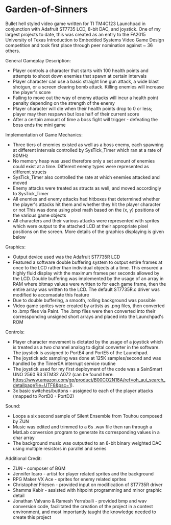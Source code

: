 # Garden-of-Sinners
Bullet hell styled video game written for TI TM4C123 Launchpad in conjunction with Adafruit ST7735 LCD, 8-bit DAC, and joystick. One of my 
largest projects to date, this was created as an entry to the FA2015 University of Texas Introduction to Embedded Systems Video Game Design competition 
and took first place through peer nomination against ~ 36 others.  

General Gameplay Description:  
- Player controls a character that starts with 100 health points and attempts to shoot down enemies that spawn at certain intervals
-	Player character can use a basic straight line gun attack, a wide blast shotgun, or a screen clearing bomb attack. Killing enemies will increase the player's score
- Failing to move out the way of enemy attacks will incur a health point penalty depending on the strength of the enemy
- Player character will die when their health points drop to 0 or less; player may then respawn but lose half of their current score
- After a certain amount of time a boss fight will trigger - defeating the boss ends the mini game
  
Implementation of Game Mechanics:  
- Three tiers of enemies existed as well as a boss enemy, each spawning at different intervals controlled by SysTick_Timer which ran at a rate of 80MHz  
- No memory heap was used therefore only a set amount of enemies could exist at a time. Different enemy types were represented as different structs  
- SysTick_Timer also controlled the rate at which enemies attacked and moved
- Enemy attacks were treated as structs as well, and moved accordingly to SysTick_Timer
- All enemies and enemy attacks had hitboxes that determined whether the player's attacks hit them and whether they hit the player character or not 
This was done using pixel math based on the (x, y) positions of the various game objects  
- All characters and their various attacks were represented with sprites which were output to the attached LCD at their appropriate pixel 
positions on the screen. More details of the graphics displaying is given below  

  
Graphics:  
- Output device used was the Adafruit ST7735R LCD
- Featured a software double buffering system to output entire frames at once to the LCD rather than individual objects at a time. This ensured 
a highly fluid display with the maximum frames per seconds allowed by the LCD. Double buffering was implemented by the usage of an array in RAM where 
bitmap values were written to for each game frame, then the entire array was written to the LCD. The default ST7735R.c driver was modified to 
accomadate this feature  
- Due to double buffering, a smooth, rolling background was possible  
- Video game sprites were created by artists as .png files, then converted to .bmp files via Paint. The .bmp files were then converted into
their corressponding unsigned short arrays and placed into the Launchpad's ROM  
  
	
Controls:  
- Player character movement is dictated by the usage of a joystick which is treated as a two channel analog to digital converter in the software. 
The joystick is assigned to PortE4 and PortE5 of the Launchpad.
- The joystick adc sampling was done at 125K samples/second and was handled by the Timer0A interrupt service routine 
- The joystick used for my first deployment of the code was a SainSmart UNO 2560 R3 STM32 A072 (can be found here: https://www.amazon.com/gp/product/B00CO2N18A/ref=oh_aui_search_detailpage?ie=UTF8&psc=1).
- 3x basic switches/buttons - assigned to each of the player attacks (mapped to PortD0 - PortD2)
  
Sound:  
- Loops a six second sample of Silent Ensemble from Touhou composed by ZUN
- Music was edited and trimmed to a 6s .wav file then ran through a MatLab conversion program to generate its corresponding values in a char array
- The background music was outputted to an 8-bit binary weighted DAC using multiple resistors in parallel and series  
  
Additional Credit:  
- ZUN - composer of BGM  
- Jennifer Icaro - artist for player related sprites and the background
- RPG Maker VX Ace - sprites for enemy related sprites
- Christopher Friesen - provided input on modification of ST7735R driver
- Shamma Kabir - assisted with hitpoint programming and minor graphic detail
- Jonathan Valvano & Ramesh Yerraballi - provided bmp and wav conversion code, facilitated the creation of the project in a contest environment, 
and most importantly taught the knowledge needed to create this project    
